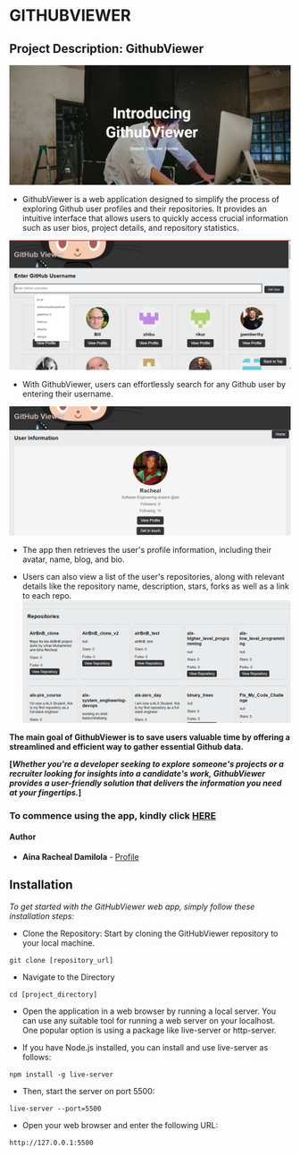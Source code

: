 # GITHUBVIEWER

## Project Description: GithubViewer

![img](/images/img0.png)

- GithubViewer is a web application designed to simplify the process of exploring Github user profiles and their repositories. It provides an intuitive interface that allows users to quickly access crucial information such as user bios, project details, and repository statistics.

![img0](/images/input%20user.png)

- With GithubViewer, users can effortlessly search for any Github user by entering their username.

![img2](/images/display%20info.png)

- The app then retrieves the user's profile information, including their avatar, name, blog, and bio.

- Users can also view a list of the user's repositories, along with relevant details like the repository name, description, stars, forks as well as a link to each repo.
  ![img1](/images/repo.png)

**The main goal of GithubViewer is to save users valuable time by offering a streamlined and efficient way to gather essential Github data.**

**[*Whether you're a developer seeking to explore someone's projects or a recruiter looking for insights into a candidate's work, GithubViewer provides a user-friendly solution that delivers the information you need at your fingertips.*]**

### To commence using the app, kindly click [HERE](https://oluwadamilolarache.wixsite.com/githubviewer)

#### Author

- **Aina Racheal Damilola** - [Profile](https://www.linkedin.com/in/joye-a-racheal/)

## Installation

_To get started with the GitHubViewer web app, simply follow these installation steps:_

- Clone the Repository: Start by cloning the GitHubViewer repository to your local machine.

```
git clone [repository_url]
```

- Navigate to the Directory

```
cd [project_directory]
```

- Open the application in a web browser by running a local server. You can use any suitable tool for running a web server on your localhost. One popular option is using a package like live-server or http-server.

- If you have Node.js installed, you can install and use live-server as follows:

```
npm install -g live-server
```

- Then, start the server on port 5500:

```
live-server --port=5500
```

- Open your web browser and enter the following URL:

```
http://127.0.0.1:5500
```
